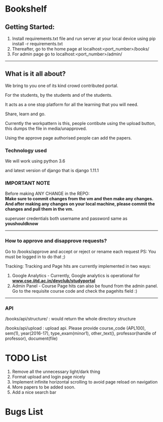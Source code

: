 # Bookshelf

## Getting Started: 
1. Install requirements.txt file and run server at your local device using pip install -r requirements.txt
2. Thereafter, go to the home page at localhost:<port_number>/books/
3. For admin page go to localhost:<port_number>/admin/

-------------------------------------------------------------------------------------------------------------------------------------------
## What is it all about?
We bring to you one of its kind crowd contributed portal. 

For the students, by the students and of the students. 

It acts as a one stop platform for all the learning that you will need.

Share, learn and go.

Currently the workpattern is this, people contibute using the upload button, this dumps the file in media/unapproved.

Using the approve page authorised people can add the papers.

### Technology used
We will work using python 3.6

and latest version of django that is django 1.11.1


### IMPORTANT NOTE
Before making ANY CHANGE in the REPO:  
**Make sure to commit changes from the vm and then make any changes. And after making any changes on your local machine, please commit the changes and pull them in the vm.**

superuser credentials
both username and password same as **youshouldknow**

-----------------------------------------------------------------------------------------
### How to approve and disapprove requests?
Go to /books/approve and accept or reject or rename each request
PS: You must be logged in to do that ;)  

Tracking: Tracking and Page hits are currently implemented in two ways:
1. Google Analytics - Currently, Google analytics is operational for **www.cse.iitd.ac.in/devclub/studyportal**
2. Admin Panel - Course Page hits can also be found from the admin panel. Go to the requisite course code and check the pagehits field :)
-----------------------------------------------------------------------------------------
### API

/books/api/structure/ : would return the whole directory structure

/books/api/upload : upload api. Please provide course_code (APL100), sem(1), year(2016-17), type_exam(minor1), other_text(<name of book>), professor(handle of professor), document(file)

# TODO List
1. Remove all the unnecessary light/dark thing
2. Format upload and login page nicely
3. Implement infinite horizontal scrolling to avoid page reload on navigation
4. More papers to be added soon.
5. Add a nice search bar
# Bugs List
<empty>

						

